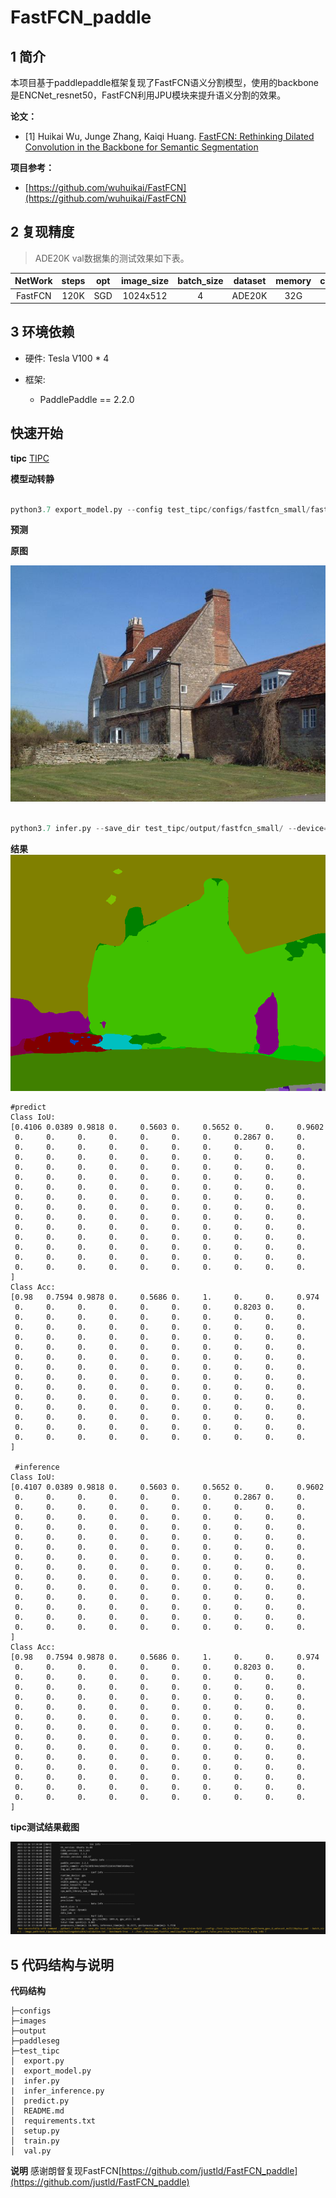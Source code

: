# FastFCN_paddle

## 1 简介

本项目基于paddlepaddle框架复现了FastFCN语义分割模型，使用的backbone是ENCNet_resnet50，FastFCN利用JPU模块来提升语义分割的效果。

**论文：**
- [1] Huikai Wu, Junge Zhang, Kaiqi Huang. [FastFCN: Rethinking Dilated Convolution in the Backbone for Semantic Segmentation](https://paperswithcode.com/paper/fastfcn-rethinking-dilated-convolution-in-the)

**项目参考：**
- [https://github.com/wuhuikai/FastFCN](https://github.com/wuhuikai/FastFCN)

## 2 复现精度
>ADE20K val数据集的测试效果如下表。

|NetWork |steps|opt|image_size|batch_size|dataset|memory|card|mIou|config|weight|log|
| :---: | :---: | :---: | :---: | :---: | :---: | :---: | :---: | :---: | :---: | :---: | :---: |
|FastFCN|120K|SGD|1024x512|4|ADE20K|32G|4|43.37|[fastfcn_ade20k_520x520_120k.yml](configs/fastfcn_ade20k_520x520_120k.yml)|[weight](https://bj.bcebos.com/v1/ai-studio-cluster-infinite-task/outputs/106456.tar?authorization=bce-auth-v1%2F0ef6765c1e494918bc0d4c3ca3e5c6d1%2F2021-12-02T04%3A11%3A57Z%2F-1%2F%2F37b0f7d7baf9e1c2275bdb3ed615295a34b2761de918da626fb9962cb0330c6c) |[-]()|


## 3 环境依赖
- 硬件: Tesla V100 * 4

- 框架:
    - PaddlePaddle == 2.2.0


## 快速开始
**tipc**
[TIPC](test_tipc/docs/test_train_inference_python.md)

**模型动转静**

```python

python3.7 export_model.py --config test_tipc/configs/fastfcn_small/fastfcn_ade20k_520x520_120k.yml --model_path=./test_tipc/output/fastfcn_small/norm_gpus_0_autocast_null/best_model/model.pdparams --save_dir=./test_tipc/output/fastfcn_small/norm_gpus_0_autocast_null
```

**预测**

**原图**

![原图](test_tipc/data/origin.jpg)

```python

python3.7 infer.py --save_dir test_tipc/output/fastfcn_small/ --device=gpu --use_trt=False --precision=fp32 --config=./test_tipc/output/fastfcn_small/norm_gpus_0_autocast_null//deploy.yaml --batch_size=1 --image_path=test_tipc/data/ADEChallengeData2016/validation.txt --benchmark=True


```

**结果**
![结果](test_tipc/data/gt.png)

```
#predict
Class IoU:
[0.4106 0.0389 0.9818 0.     0.5603 0.     0.5652 0.     0.     0.9602
 0.     0.     0.     0.     0.     0.     0.     0.2867 0.     0.
 0.     0.     0.     0.     0.     0.     0.     0.     0.     0.
 0.     0.     0.     0.     0.     0.     0.     0.     0.     0.
 0.     0.     0.     0.     0.     0.     0.     0.     0.     0.
 0.     0.     0.     0.     0.     0.     0.     0.     0.     0.
 0.     0.     0.     0.     0.     0.     0.     0.     0.     0.
 0.     0.     0.     0.     0.     0.     0.     0.     0.     0.
 0.     0.     0.     0.     0.     0.     0.     0.     0.     0.
 0.     0.     0.     0.     0.     0.     0.     0.     0.     0.
 0.     0.     0.     0.     0.     0.     0.     0.     0.     0.
 0.     0.     0.     0.     0.     0.     0.     0.     0.     0.
 0.     0.     0.     0.     0.     0.     0.     0.     0.     0.
 0.     0.     0.     0.     0.     0.     0.     0.     0.     0.
 0.     0.     0.     0.     0.     0.     0.     0.     0.     0.    ]
Class Acc:
[0.98   0.7594 0.9878 0.     0.5686 0.     1.     0.     0.     0.974
 0.     0.     0.     0.     0.     0.     0.     0.8203 0.     0.
 0.     0.     0.     0.     0.     0.     0.     0.     0.     0.
 0.     0.     0.     0.     0.     0.     0.     0.     0.     0.
 0.     0.     0.     0.     0.     0.     0.     0.     0.     0.
 0.     0.     0.     0.     0.     0.     0.     0.     0.     0.
 0.     0.     0.     0.     0.     0.     0.     0.     0.     0.
 0.     0.     0.     0.     0.     0.     0.     0.     0.     0.
 0.     0.     0.     0.     0.     0.     0.     0.     0.     0.
 0.     0.     0.     0.     0.     0.     0.     0.     0.     0.
 0.     0.     0.     0.     0.     0.     0.     0.     0.     0.
 0.     0.     0.     0.     0.     0.     0.     0.     0.     0.
 0.     0.     0.     0.     0.     0.     0.     0.     0.     0.
 0.     0.     0.     0.     0.     0.     0.     0.     0.     0.
 0.     0.     0.     0.     0.     0.     0.     0.     0.     0.    ]

 #inference
Class IoU:
[0.4107 0.0389 0.9818 0.     0.5603 0.     0.5652 0.     0.     0.9602
 0.     0.     0.     0.     0.     0.     0.     0.2867 0.     0.
 0.     0.     0.     0.     0.     0.     0.     0.     0.     0.
 0.     0.     0.     0.     0.     0.     0.     0.     0.     0.
 0.     0.     0.     0.     0.     0.     0.     0.     0.     0.
 0.     0.     0.     0.     0.     0.     0.     0.     0.     0.
 0.     0.     0.     0.     0.     0.     0.     0.     0.     0.
 0.     0.     0.     0.     0.     0.     0.     0.     0.     0.
 0.     0.     0.     0.     0.     0.     0.     0.     0.     0.
 0.     0.     0.     0.     0.     0.     0.     0.     0.     0.
 0.     0.     0.     0.     0.     0.     0.     0.     0.     0.
 0.     0.     0.     0.     0.     0.     0.     0.     0.     0.
 0.     0.     0.     0.     0.     0.     0.     0.     0.     0.
 0.     0.     0.     0.     0.     0.     0.     0.     0.     0.
 0.     0.     0.     0.     0.     0.     0.     0.     0.     0.    ]
Class Acc:
[0.98   0.7594 0.9878 0.     0.5686 0.     1.     0.     0.     0.974
 0.     0.     0.     0.     0.     0.     0.     0.8203 0.     0.
 0.     0.     0.     0.     0.     0.     0.     0.     0.     0.
 0.     0.     0.     0.     0.     0.     0.     0.     0.     0.
 0.     0.     0.     0.     0.     0.     0.     0.     0.     0.
 0.     0.     0.     0.     0.     0.     0.     0.     0.     0.
 0.     0.     0.     0.     0.     0.     0.     0.     0.     0.
 0.     0.     0.     0.     0.     0.     0.     0.     0.     0.
 0.     0.     0.     0.     0.     0.     0.     0.     0.     0.
 0.     0.     0.     0.     0.     0.     0.     0.     0.     0.
 0.     0.     0.     0.     0.     0.     0.     0.     0.     0.
 0.     0.     0.     0.     0.     0.     0.     0.     0.     0.
 0.     0.     0.     0.     0.     0.     0.     0.     0.     0.
 0.     0.     0.     0.     0.     0.     0.     0.     0.     0.
 0.     0.     0.     0.     0.     0.     0.     0.     0.     0.    ]
```

**tipc测试结果截图**
<div align="center">
    <img src="test_tipc\data\tipc_result.PNG" width="1000">
</div>


## 5 代码结构与说明
**代码结构**
```
├─configs  
├─images  
├─output  
├─paddleseg  
├─test_tipc  
│  export.py  
|  export_model.py  
|  infer.py  
|  infer_inference.py  
│  predict.py  
│  README.md  
│  requirements.txt  
│  setup.py  
│  train.py  
│  val.py  
```
**说明**
 感谢朗督复现FastFCN[https://github.com/justld/FastFCN_paddle](https://github.com/justld/FastFCN_paddle)
